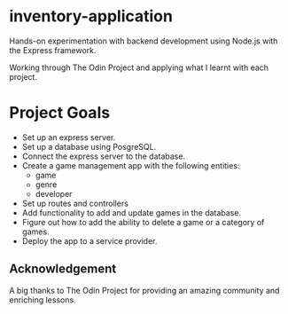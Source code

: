 # inventory-application

Hands-on experimentation with backend development using Node.js with the Express framework.

Working through The Odin Project and applying what I learnt with each project.

# Project Goals
- Set up an express server.
- Set up a database using PosgreSQL.
- Connect the express server to the database.
- Create a game management app with the following entities:
    - game
    - genre
    - developer
- Set up routes and controllers
- Add functionality to add and update games in the database.
- Figure out how to add the ability to delete a game or a category of games.
- Deploy the app to a service provider.

## Acknowledgement
A big thanks to The Odin Project for providing an amazing community and enriching lessons.
